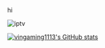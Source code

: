 hi







![iptv](https://github-readme-stats.vercel.app/api/top-langs/?username=vingaming1113&theme=blue-green)








[![vingaming1113's GitHub stats](https://github-readme-stats.vercel.app/api?username=vingaming1113&show_icons=true)](https://github.com/anuraghazra/github-readme-stats)



<!---
vingaming1113/vingaming1113 is a ✨ special ✨ repository because its `README.md` (this file) appears on your GitHub profile.
You can click the Preview link to take a look at your changes.
--->
